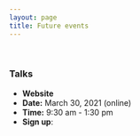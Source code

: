 ```yaml
---
layout: page
title: Future events
---
```


<br/>



### Talks

* **Website**
* **Date:** March 30, 2021 (online)
* **Time:** 9:30 am - 1:30 pm
* **Sign up**: 
